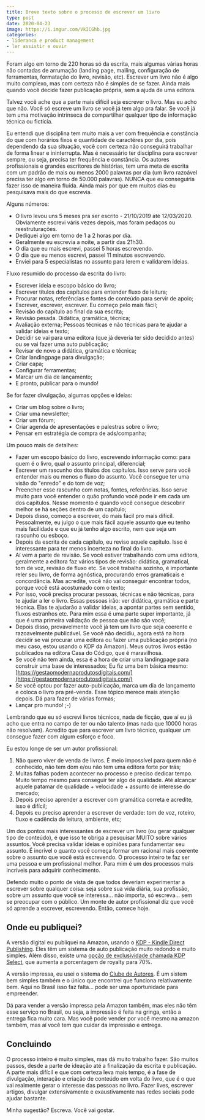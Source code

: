 ```yaml
---
title: Breve texto sobre o processo de escrever um livro
type: post
date: 2020-04-23
image: https://i.imgur.com/VkICGhb.jpg
categories:
- lideranca e product management
- ler assistir e ouvir
---
```


Foram algo em torno de 220 horas só da escrita, mais algumas várias horas não contadas de arrumação (landing page, mailing, configuração de ferramentas, formatação do livro, revisão, etc). Escrever um livro não é algo muito complexo, mas com certeza não é simples de se fazer. Ainda mais quando você decide fazer publicação própria, sem a ajuda de uma editora.

Talvez você ache que a parte mais difícil seja escrever o livro. Mas eu acho que não. Você só escreve um livro se você já tem algo pra falar. Se você já tem uma motivação intrínseca de compartilhar qualquer tipo de informação técnica ou fictícia.

Eu entendi que disciplina tem muito mais a ver com frequência e constância do que com horários fixos e quantidade de caractéres por dia, pois dependendo da sua situação, você com certeza não conseguirá trabalhar de forma linear e ininterrupta. Mas é necessário ter disciplina para escrever sempre, ou seja, precisa ter frequência e constância. Os autores profissionais e grandes escritores de histórias, tem uma meta de escrita com um padrão de mais ou menos 2000 palavras por dia (um livro razoável precisa ter algo em torno de 50.000 palavras). NUNCA que eu conseguiria fazer isso de maneira fluída. Ainda mais por que em muitos dias eu pesquisava mais do que escrevia.

Alguns números:

- O livro levou uns 5 meses pra ser escrito - 21/10/2019 até 12/03/2020. Obviamente escrevi váris vezes depois, mas foram pedaços ou reestruturações.
- Dediquei algo em torno de 1 a 2 horas por dia.
- Geralmente eu escrevia a noite, a partir das 21h30.
- O dia que eu mais escrevi, passei 5 horas escrevendo.
- O dia que eu menos escrevi, passei 11 minutos escrevendo.
- Enviei para 5 especialistas no assunto para lerem e validarem ideias.

Fluxo resumido do processo da escrita do livro:

- Escrever ideia e escopo básico do livro;
- Escrever títulos dos capítulos para entender fluxo de leitura;
- Procurar notas, referências e fontes de conteúdo para servir de apoio;
- Escrever, escrever, escrever. Eu começo pelo mais fácil;
- Revisão do capítulo ao final da sua escrita;
- Revisão pesada. Didática, gramática, técnica;
- Avaliação externa; Pessoas técnicas e não técnicas para te ajudar a validar ideias e texto;
- Decidir se vai para uma editora (que já deveria ter sido decidido antes) ou se vai fazer uma auto publicação;
- Revisar de novo a didática, gramática e técnica;
- Criar landingpage para divulgação;
- Criar capa;
- Configurar ferramentas;
- Marcar um dia de lançamento;
- E pronto, publicar para o mundo!

Se for fazer divulgação, algumas opções e ideias:
- Criar um blog sobre o livro;
- Criar uma newsletter;
- Criar um fórum;
- Criar agenda de apresentações e palestras sobre o livro;
- Pensar em estratégia de compra de ads/companha;

Um pouco mais de detalhes:

- Fazer um escopo básico do livro, escrevendo informação como: para quem é o livro, qual o assunto principal, diferencial;
- Escrever um rascunho dos títulos dos capítulos. Isso serve para você entender mais ou menos o fluxo do assunto. Você consegue ter uma visão do "enredo" e do tom de voz;
- Preencher esse rascunho com notas, fontes, referências. Isso serve muito para você entender o quão profundo você pode ir em cada um dos capítulos. Nesse momento é quando você consegue descobrir melhor se há seções dentro de um capítulo;
- Depois disso, começo a escrever, do mais fácil pro mais difícil. Pessoalmente, eu julgo o que mais fácil aquele assunto que eu tenho mais facilidade e que eu já tenho algo escrito, nem que seja um rascunho ou esboço. 
- Depois da escrita de cada capítulo, eu reviso aquele capítulo. Isso é interessante para ter menos incerteza no final do livro. 
- Aí vem a parte de revisão. Se você estiver trabalhando com uma editora, geralmente a editora faz vários tipos de revisão: didática, gramatical, tom de voz, revisão de fluxo etc. Se você trabalha sozinho, é importante reler seu livro, de forma agnóstica, procurando erros gramaticais e concordância. Mas acredite, você não vai conseguir encontrar todos, porque você está acostumado com o texto;
- Por isso, você precisa procurar pessoas, técnicas e não técnicas, para te ajudar a ler o livro. Essas pessoas irão: ver didática, gramática e parte técnica. Elas te ajudarão a validar ideias, a apontar partes sem sentido, fluxos estranhos etc. Para mim essa é uma parte super importante, já que é uma primeira validação de pessoa que não são você;
- Depois disso, provavelmente você já tem um livro que seja coerente e razoavelmente publicável. Se você não decidiu, agora está na hora decidir se vai procurar uma editora ou fazer uma publicação própria (no meu caso, estou usando o KDP da Amazon). Meus outros livros estão publicados na editora Casa do Código, que é maravilhosa.
- Se você não tem ainda, essa é a hora de criar uma landingpage para construir uma base de interessados; Eu fiz uma bem básica mesmo: [https://gestaomodernaprodutosdigitais.com/](https://gestaomodernaprodutosdigitais.com/)
- Se você optou por fazer auto-publicação, marca um dia de lançamento e coloca o livro pra pré-venda. Esse tópico merece mais atenção depois. Dá para fazer de várias formas;
- Lançar pro mundo! ;-)

Lembrando que eu só escrevi livros técnicos, nada de ficção, que aí eu já acho que entra no campo de ter ou não talento (mas nada que 10000 horas não resolvam). Acredito que para escrever um livro técnico, qualquer um consegue fazer com algum esforço e foco.

Eu estou longe de ser um autor profissional:

1. Não quero viver de venda de livros. É meio impossível para quem não é conhecido, não tem dom e/ou não tem uma editora forte por trás;
2. Muitas falhas podem acontecer no processo e preciso dedicar tempo. Muito tempo mesmo para conseguir ter algo de qualidade. Até alcançar aquele patamar de qualidade + velocidade + assunto de interesse do mercado;
3. Depois preciso aprender a escrever com gramática correta e acredite, isso é difícil;
4. Depois eu preciso aprender a escrever de verdade: tom de voz, roteiro, fluxo e cadência de leitura, ambiente, etc;

Um dos pontos mais interessantes de escrever um livro (ou gerar qualquer tipo de conteúdo), é que isso te obriga a pesquisar MUITO sobre vários assuntos. Você precisa validar ideias e opiniões para fundamentar seu assunto. É incrível o quanto você começa formar um racional mais coerente sobre o assunto que você está escrevendo. O processo inteiro te faz ser uma pessoa e um profissional melhor. Para mim é um dos processos mais incríveis para adquirir conhecimento.

Defendo muito o ponto de vista de que todos deveriam experimentar a escrever sobre qualquer coisa: seja sobre sua vida diária, sua profissão, sobre um assunto que você se interessa... não importa, só escreva... sem se preocupar com o público. Um monte de autor profissional diz que você só aprende a escrever, escrevendo. Então, comece hoje.

## Onde eu publiquei?

A versão digital eu publiquei na Amazon, usando o [KDP - Kindle Direct Publishing](https://kdp.amazon.com/). Eles têm um sistema de auto publicação muito redondo e muito simples. Além disso, existe uma [opção de exclusividade chamada KDP Select](https://kdp.amazon.com/en_US/select?ref_=kdp_TAC_TN_se), que aumenta a porcentagem de royalty para 70%.

A versão impressa, eu usei o sistema do [Clube de Autores](https://clubedeautores.com.br/). É um sistem bem simples também e o único que encontrei que funciona relativamente bem. Aqui no Brasil isso faz falta... pode ser uma oportunidade para empreender.

Dá para vender a versão impressa pela Amazon também, mas eles não têm esse serviço no Brasil, ou seja, a impressão é feita na gringa, então a entrega fica muito cara. Mas você pode vender por você mesmo na amazon também, mas aí você tem que cuidar da impressão e entrega.

## Concluindo

O processo inteiro é muito simples, mas dá muito trabalho fazer. São muitos passos, desde a parte de ideação até a finalização da escrita e publicação. A parte mais difícil e que com certeza leva mais tempo, é a fase de divulgação, interação e criação de conteúdo em volta do livro, que é o que vai realmente gerar o interesse das pessoas no livro. Fazer lives, escrever artigos, divulgar extensivamente e exaustivamente nas redes sociais pode ajudar bastante.

Minha sugestão? Escreva. Você vai gostar.
